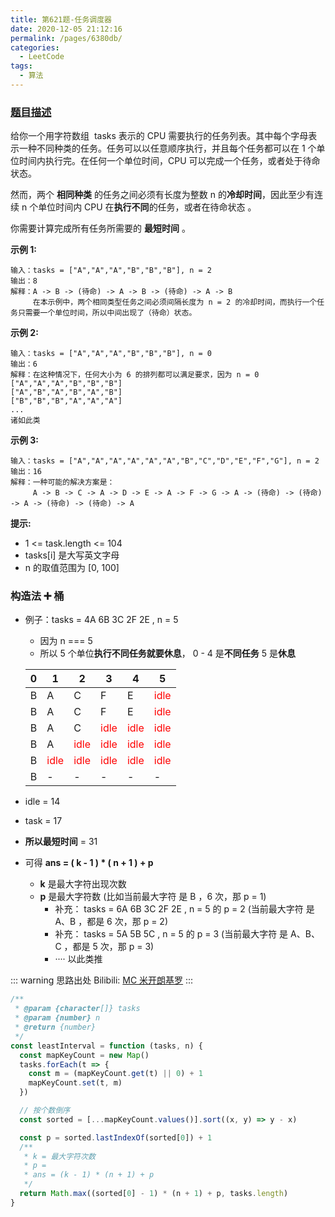 ```yaml
---
title: 第621题-任务调度器
date: 2020-12-05 21:12:16
permalink: /pages/6380db/
categories:
  - LeetCode
tags:
  - 算法
---
```


### [题目描述](https://leetcode-cn.com/problems/task-scheduler/)

给你一个用字符数组  <span class="span-shadow">tasks</span> 表示的 CPU 需要执行的任务列表。其中每个字母表示一种不同种类的任务。任务可以以任意顺序执行，并且每个任务都可以在 1 个单位时间内执行完。在任何一个单位时间，CPU 可以完成一个任务，或者处于待命状态。

然而，两个 **相同种类** 的任务之间必须有长度为整数 <span class="span-shadow">n</span> 的**冷却时间**，因此至少有连续 <span class="span-shadow">n</span> 个单位时间内 CPU 在**执行不同**的任务，<span class="span-shadow">或者在待命状态</span> 。

你需要计算完成所有任务所需要的 **最短时间** 。

<!-- more -->

**示例 1:**

```
输入：tasks = ["A","A","A","B","B","B"], n = 2
输出：8
解释：A -> B -> (待命) -> A -> B -> (待命) -> A -> B
     在本示例中，两个相同类型任务之间必须间隔长度为 n = 2 的冷却时间，而执行一个任务只需要一个单位时间，所以中间出现了（待命）状态。
```

**示例 2:**

```
输入：tasks = ["A","A","A","B","B","B"], n = 0
输出：6
解释：在这种情况下，任何大小为 6 的排列都可以满足要求，因为 n = 0
["A","A","A","B","B","B"]
["A","B","A","B","A","B"]
["B","B","B","A","A","A"]
...
诸如此类
```

**示例 3:**

```
输入：tasks = ["A","A","A","A","A","A","B","C","D","E","F","G"], n = 2
输出：16
解释：一种可能的解决方案是：
     A -> B -> C -> A -> D -> E -> A -> F -> G -> A -> (待命) -> (待命) -> A -> (待命) -> (待命) -> A
```

**提示:**

- <span class="span-shadow">1 <= task.length <= 104</span>
- <span class="span-shadow">tasks[i]</span> 是大写英文字母
- <span class="span-shadow">n</span> 的取值范围为 <span class="span-shadow">[0, 100]</span>

### 构造法 ➕ 桶

- 例子：tasks = 4A 6B 3C 2F 2E , n = 5

  - 因为 n === 5
  - 所以 5 个单位**执行不同任务就要休息**， 0 - 4 是**不同任务** 5 是**休息**

  | 0   | 1                                      | 2                                      | 3                                      | 4                                      | 5                                      |
  | --- | -------------------------------------- | -------------------------------------- | -------------------------------------- | -------------------------------------- | -------------------------------------- |
  | B   | A                                      | C                                      | F                                      | E                                      | <span style="color: #f00;">idle</span> |
  | B   | A                                      | C                                      | F                                      | E                                      | <span style="color: #f00;">idle</span> |
  | B   | A                                      | C                                      | <span style="color: #f00;">idle</span> | <span style="color: #f00;">idle</span> | <span style="color: #f00;">idle</span> |
  | B   | A                                      | <span style="color: #f00;">idle</span> | <span style="color: #f00;">idle</span> | <span style="color: #f00;">idle</span> | <span style="color: #f00;">idle</span> |
  | B   | <span style="color: #f00;">idle</span> | <span style="color: #f00;">idle</span> | <span style="color: #f00;">idle</span> | <span style="color: #f00;">idle</span> | <span style="color: #f00;">idle</span> |
  | B   | -                                      | -                                      | -                                      | -                                      | -                                      |

- idle = 14
- task = 17
- **所以最短时间** = 31
- 可得 **ans = ( k - 1 ) \* ( n + 1 ) + p**
  - **k** 是最大字符出现次数
  - **p** 是最大字符数 <span class="span-shadow">(比如当前最大字符 是 B ，6 次，那 p = 1)</span>
    - 补充： tasks = 6A 6B 3C 2F 2E , n = 5 的 p = 2 <span class="span-shadow">(当前最大字符 是 A、B ，都是 6 次，那 p = 2)</span>
    - 补充： tasks = 5A 5B 5C , n = 5 的 p = 3 <span class="span-shadow">(当前最大字符 是 A、B、C ，都是 5 次，那 p = 3)</span>
    - ···· 以此类推

::: warning 思路出处
Bilibili: [MC 米开朗基罗](https://www.bilibili.com/video/BV11t411V7h3?from=search&seid=11723943509843355452)
:::

```JavaScript
/**
 * @param {character[]} tasks
 * @param {number} n
 * @return {number}
 */
const leastInterval = function (tasks, n) {
  const mapKeyCount = new Map()
  tasks.forEach(t => {
    const m = (mapKeyCount.get(t) || 0) + 1
    mapKeyCount.set(t, m)
  })

  // 按个数倒序
  const sorted = [...mapKeyCount.values()].sort((x, y) => y - x)

  const p = sorted.lastIndexOf(sorted[0]) + 1
  /**
   * k = 最大字符次数
   * p =
   * ans = (k - 1) * (n + 1) + p
   */
  return Math.max((sorted[0] - 1) * (n + 1) + p, tasks.length)
}
```
